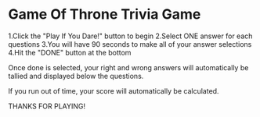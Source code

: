 

# Game Of Throne Trivia Game

1.Click the "Play If You Dare!" button to begin
2.Select ONE answer for each questions
3.You will have 90 seconds to make all of your answer selections
4.Hit the "DONE" button at the bottom


Once done is selected, your right and wrong answers will automatically be tallied and displayed below the questions.

If you run out of time, your score will automatically be calculated.

THANKS FOR PLAYING!
